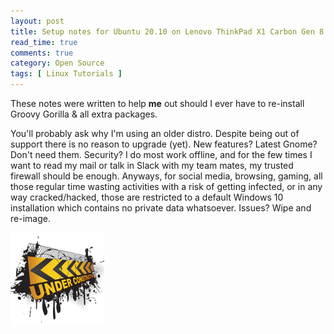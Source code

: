 ```yaml
---
layout: post
title: Setup notes for Ubuntu 20.10 on Lenovo ThinkPad X1 Carbon Gen 8
read_time: true
comments: true
category: Open Source 
tags: [ Linux Tutorials ]
---
```


These notes were written to help **me** out should I ever have to re-install Groovy Gorilla & all extra packages. 

You'll probably ask why I'm using an older distro. Despite being out of support there is no reason to upgrade (yet). New features? Latest Gnome? Don't need them. Security? I do most work offline, and for the few times I want to read my mail or talk in Slack with my team mates, my trusted firewall should be enough. Anyways, for social media, browsing, gaming, all those regular time wasting activities with a risk of getting infected, or in any way cracked/hacked, those are restricted to a default Windows 10 installation which contains no private data whatsoever. Issues? Wipe and re-image.

![](/assets/under-construction.png)
